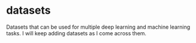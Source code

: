 # datasets
Datasets that can be used for multiple deep learning and machine learning tasks. I will keep adding datasets as I come across them. 
